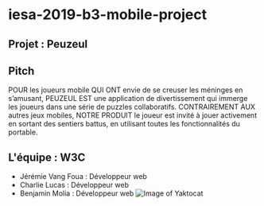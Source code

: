 # iesa-2019-b3-mobile-project

## Projet : Peuzeul

## Pitch
POUR les joueurs mobile QUI ONT envie de se creuser les méninges en s’amusant, PEUZEUL EST une application de divertissement qui immerge les joueurs dans une série de puzzles collaboratifs. CONTRAIREMENT AUX autres jeux mobiles, NOTRE PRODUIT le joueur est invité à jouer activement en sortant des sentiers battus, en utilisant toutes les fonctionnalités du portable.

## L'équipe : W3C
* Jérémie Vang Foua : Développeur web
* Charlie Lucas : Développeur web
* Benjamin Molia : Développeur web 
![Image of Yaktocat](https://scontent-cdt1-1.xx.fbcdn.net/v/t1.0-9/29790991_10215022152018923_657154052399824896_n.jpg?_nc_cat=109&_nc_ht=scontent-cdt1-1.xx&oh=54b2323b32f999d8bccbdd92cdf689f0&oe=5D508BE8)
